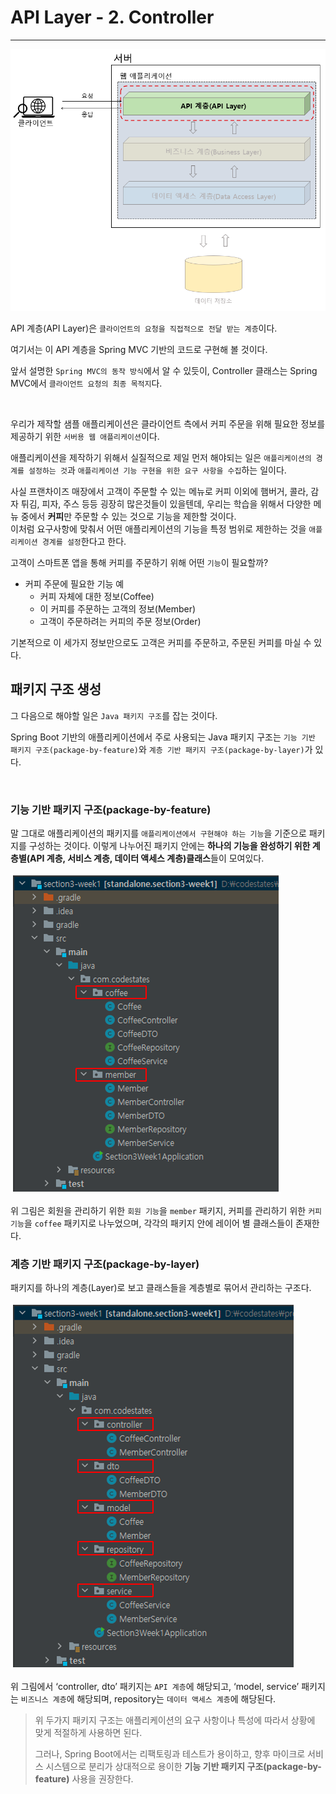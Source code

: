 # API Layer - 2. Controller

---


![img.png](png/Controller1.png)

API 계층(API Layer)은 `클라이언트의 요청을 직접적으로 전달 받는 계층`이다.

여기서는 이 API 계층을 Spring MVC 기반의 코드로 구현해 볼 것이다.

앞서 설명한 `Spring MVC의 동작 방식`에서 알 수 있듯이, Controller 클래스는 Spring MVC에서 `클라이언트 요청의 최종 목적지`다.

<br>

우리가 제작할 샘플 애플리케이션은 클라이언트 측에서 커피 주문을 위해 필요한 정보를 제공하기 위한 `서버용 웹 애플리케이션`이다.

애플리케이션을 제작하기 위해서 실질적으로 제일 먼저 해야되는 일은 `애플리케이션의 경계를 설정하는 것`과 `애플리케이션 기능 구현을 위한 요구 사항을 수집`하는 일이다.

사실 프랜차이즈 매장에서 고객이 주문할 수 있는 메뉴로 커피 이외에 햄버거, 콜라, 감자 튀김, 피자, 주스 등등 굉장히 많은것들이 있을텐데, 우리는 학습을 위해서 다양한 메뉴 중에서 **커피**만 주문할 수 있는 것으로 기능을 제한할 것이다.  
이처럼 요구사항에 맞춰서 어떤 애플리케이션의 기능을 특정 범위로 제한하는 것을 `애플리케이션 경계를 설정`한다고 한다.

고객이 스마트폰 앱을 통해 커피를 주문하기 위해 어떤 `기능`이 필요할까?
- 커피 주문에 필요한 기능 예
  - 커피 자체에 대한 정보(Coffee)
  - 이 커피를 주문하는 고객의 정보(Member)
  - 고객이 주문하려는 커피의 주문 정보(Order)  

기본적으로 이 세가지 정보만으로도 고객은 커피를 주문하고, 주문된 커피를 마실 수 있다.



## 패키지 구조 생성

그 다음으로 해야할 일은 `Java 패키지 구조`를 잡는 것이다.

Spring Boot 기반의 애플리케이션에서 주로 사용되는 Java 패키지 구조는 `기능 기반 패키지 구조(package-by-feature)`와 `계층 기반 패키지 구조(package-by-layer)`가 있다.

<br>

### 기능 기반 패키지 구조(package-by-feature)
말 그대로 애플리케이션의 패키지를 `애플리케이션에서 구현해야 하는 기능`을 기준으로 패키지를 구성하는 것이다.
이렇게 나누어진 패키지 안에는 **하나의 기능을 완성하기 위한 계층별(API 계층, 서비스 계층, 데이터 액세스 계층)클래스**들이 모여있다.

![img_1.png](png/Controller2.png)

위 그림은 회원을 관리하기 위한 `회원 기능`을 `member` 패키지, 커피를 관리하기 위한 `커피 기능`을 `coffee` 패키지로 나누었으며, 각각의 패키지 안에 레이어 별 클래스들이 존재한다.

### 계층 기반 패키지 구조(package-by-layer)
패키지를 하나의 계층(Layer)로 보고 클래스들을 계층별로 묶어서 관리하는 구조다.



![img_2.png](png/Controller3.png)

위 그림에서 ‘controller, dto’ 패키지는 `API 계층`에 해당되고, ‘model, service’ 패키지는 `비즈니스 계층`에 해당되며, repository는 `데이터 액세스 계층`에 해당된다.

> 위 두가지 패키지 구조는 애플리케이션의 요구 사항이나 특성에 따라서 상황에 맞게 적절하게 사용하면 된다.
> 
> 그러나, Spring Boot에서는 리팩토링과 테스트가 용이하고, 향후 마이크로 서비스 시스템으로 분리가 상대적으로 용이한 **기능 기반 패키지 구조(package-by-feature)** 사용을 권장한다.





    